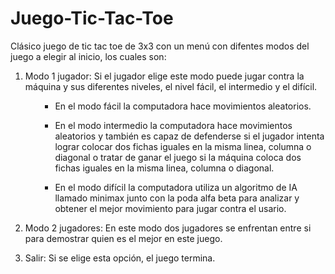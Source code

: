 # Juego-Tic-Tac-Toe

Clásico juego de tic tac toe de 3x3 con un menú con difentes modos del juego a elegir al inicio, los cuales son:
<body>
<ol>
  <li>Modo 1 jugador: Si el jugador elige este modo puede jugar contra la máquina y sus diferentes niveles, el nivel fácil, el intermedio y el difícil.</li>
  <ul>
    <ul>
      <p>
        <li>En el modo fácil la computadora hace movimientos aleatorios.</li>
      </p>
      <p>
      <li>En el modo intermedio la computadora hace movimientos aleatorios y también es capaz de defenderse si el jugador intenta lograr colocar dos fichas iguales en la misma linea, columna o diagonal o tratar de ganar el juego si la máquina coloca dos fichas iguales en la misma linea, columna o diagonal.</li>
      </p>
      <p>
        <li>En el modo difícil la computadora utiliza un algoritmo de IA llamado minimax junto con la poda alfa beta para analizar y obtener el mejor movimiento para jugar contra el usario.</li>
      </p>
    </ul>
  </ul>
  <p>
    <li>Modo 2 jugadores: En este modo dos jugadores se enfrentan entre si para demostrar quien es el mejor en este juego.</li>
  </p>
  <li>Salir: Si se elige esta opción, el juego termina.</li>
</ol>
</body>
